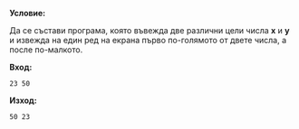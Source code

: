 **Условие:**

Да се състави програма, която въвежда две различни цели числа **x** и **y** и извежда на един ред на екрана първо по-голямото от двете числа, а после по-малкото.

**Вход:**				

	23 50

**Изход:**

	50 23				
